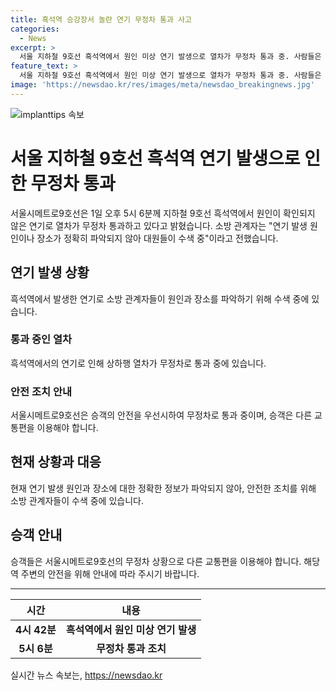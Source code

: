 ```yaml
---
title: 흑석역 승강장서 놀란 연기 무정차 통과 사고
categories:
  - News
excerpt: >
  서울 지하철 9호선 흑석역에서 원인 미상 연기 발생으로 열차가 무정차 통과 중. 사람들은 다른 교통편을 이용해야 함. 소방대원들이 연기 발생 원인과 장소를 수색 중. 1일 오후 5시 6분, 서울시메트로9호선이 재난안전문자를 통해 안전 유의 요청.
feature_text: >
  서울 지하철 9호선 흑석역에서 원인 미상 연기 발생으로 열차가 무정차 통과 중. 사람들은 다른 교통편을 이용해야 함. 소방대원들이 연기 발생 원인과 장소를 수색 중. 1일 오후 5시 6분, 서울시메트로9호선이 재난안전문자를 통해 안전 유의 요청.
image: 'https://newsdao.kr/res/images/meta/newsdao_breakingnews.jpg'
---
```


<p><img src="https://newsdao.kr/res/images/meta/newsdao_breakingnews.jpg" alt="implanttips 속보" /></p>

<h1><b>서울 지하철 9호선 흑석역 연기 발생으로 인한 무정차 통과</b></h1>

<p data-ke-size="size16">서울시메트로9호선은 1일 오후 5시 6분께 지하철 9호선 흑석역에서 원인이 확인되지 않은 연기로 열차가 무정차 통과하고 있다고 밝혔습니다. 소방 관계자는 "연기 발생 원인이나 장소가 정확히 파악되지 않아 대원들이 수색 중"이라고 전했습니다.</p>

<h2 data-ke-size="size26">연기 발생 상황</h2>

<p data-ke-size="size16">흑석역에서 발생한 연기로 소방 관계자들이 원인과 장소를 파악하기 위해 수색 중에 있습니다.</p>

<h3>통과 중인 열차</h3>

<p data-ke-size="size16">흑석역에서의 연기로 인해 상하행 열차가 무정차로 통과 중에 있습니다.</p>

<h3>안전 조치 안내</h3>

<p data-ke-size="size16">서울시메트로9호선은 승객의 안전을 우선시하여 무정차로 통과 중이며, 승객은 다른 교통편을 이용해야 합니다.</p>

<h2 data-ke-size="size26">현재 상황과 대응</h2>

<p data-ke-size="size16">현재 연기 발생 원인과 장소에 대한 정확한 정보가 파악되지 않아, 안전한 조치를 위해 소방 관계자들이 수색 중에 있습니다.</p>

<h2 data-ke-size="size26">승객 안내</h2>

<p data-ke-size="size16">승객들은 서울시메트로9호선의 무정차 상황으로 다른 교통편을 이용해야 합니다. 해당 역 주변의 안전을 위해 안내에 따라 주시기 바랍니다.</p>

<hr>

<table>
    <thead>
        <tr>
            <th>시간</th>
            <th>내용</th>
        </tr>
    </thead>
    <tbody>
        <tr>
            <td style="text-align: center; height: 17px;"><b>4시 42분</b></td>
            <td style="text-align: center; height: 17px;"><b>흑석역에서 원인 미상 연기 발생</b></td>
        </tr>
        <tr>
            <td style="text-align: center; height: 17px;"><b>5시 6분</b></td>
            <td style="text-align: center; height: 17px;"><b>무정차 통과 조치</b></td>
        </tr>
    </tbody>
</table>
실시간 뉴스 속보는, <a href="https://newsdao.kr" rel="dofollow">https://newsdao.kr</a>


